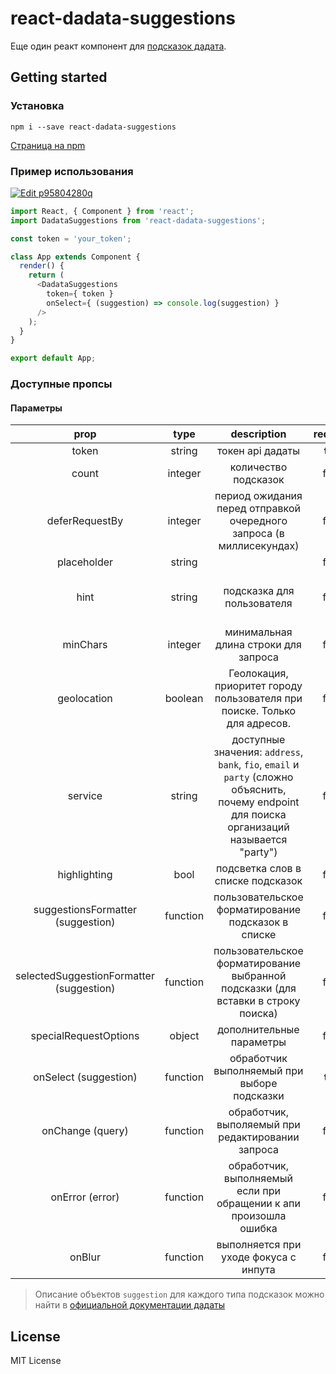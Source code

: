 # react-dadata-suggestions

Еще один реакт компонент для [подсказок дадата](https://dadata.ru/suggestions "official website").

## Getting started

### Установка
`npm i --save react-dadata-suggestions`

[Страница на npm](https://www.npmjs.com/package/react-dadata-suggestions) 

### Пример использования

[![Edit p95804280q](https://codesandbox.io/static/img/play-codesandbox.svg)](https://codesandbox.io/s/p95804280q)

```javascript
import React, { Component } from 'react';
import DadataSuggestions from 'react-dadata-suggestions';

const token = 'your_token';

class App extends Component {
  render() {
    return (
      <DadataSuggestions
        token={ token }
        onSelect={ (suggestion) => console.log(suggestion) }
      />
    );
  }
}

export default App;

```

### Доступные пропсы

#### Параметры

| prop | type | description | required | default |
|:--------------:|:----------------:|:-------------------:|:----------:|:--------:|
|token| string|токен api дадаты|**true**|`''`|
|count|integer|количество подсказок|false|`10`|
|deferRequestBy|integer|период ожидания перед отправкой очередного запроса (в миллисекундах)|false|`300`|
|placeholder|string| |false|`''`|
|hint|string|подсказка для пользователя|false|`Выберите вариант ниже или продолжите ввод`|
|minChars|integer|минимальная длина строки для запроса|false|`3`|
|geolocation|boolean|Геолокация, приоритет городу пользователя при поиске. Только для адресов.|false|`true`|
|service|string|доступные значения: `address`, `bank`, `fio`, `email` и `party` (сложно объяснить, почему endpoint для поиска организаций называется "party")|false|`address`|
|highlighting|bool|подсветка слов в списке подсказок|false|true|
|suggestionsFormatter (suggestion)|function|пользовательское форматирование подсказок в списке|false||
|selectedSuggestionFormatter (suggestion)|function|пользовательское форматирование выбранной подсказки (для вставки в строку поиска)|false||
|specialRequestOptions|object|дополнительные параметры|false||
|onSelect (suggestion)|function|обработчик выполняемый при выборе подсказки|**true**||
|onChange (query)|function|обработчик, выполяемый при редактировании запроса|false||
|onError (error)|function|обработчик, выполняемый если при обращении к апи произошла ошибка|false||
|onBlur|function|выполняется при уходе фокуса с инпута|false||

> Описание объектов `suggestion` для каждого типа подсказок можно найти в [официальной документации дадаты](https://confluence.hflabs.ru/pages/viewpage.action?pageId=204669100)


## License

MIT License
